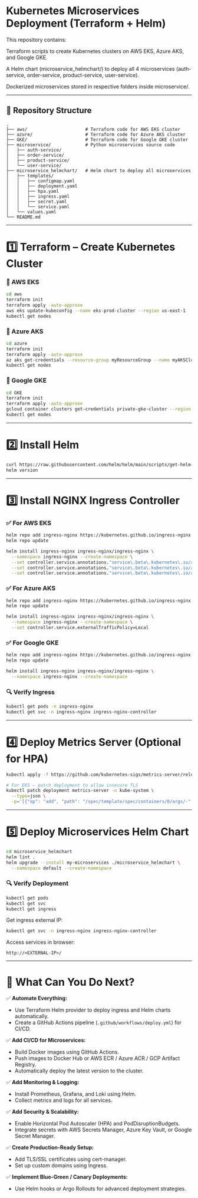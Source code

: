 # Kubernetes Microservices Deployment (Terraform + Helm)


This repository contains:

Terraform scripts to create Kubernetes clusters on AWS EKS, Azure AKS, and Google GKE.

A Helm chart (microservice_helmchart/) to deploy all 4 microservices (auth-service, order-service, product-service, user-service).

Dockerized microservices stored in respective folders inside microservice/.



---

## 📂 Repository Structure

```
.
├── aws/                      # Terraform code for AWS EKS cluster
├── azure/                    # Terraform code for Azure AKS cluster
├── GKE/                      # Terraform code for Google GKE cluster
├── microservice/             # Python microservices source code
│   ├── auth-service/
│   ├── order-service/
│   ├── product-service/
│   └── user-service/
├── microservice_helmchart/   # Helm chart to deploy all microservices
│   ├── templates/
│   │   ├── configmap.yaml
│   │   ├── deployment.yaml
│   │   ├── hpa.yaml
│   │   ├── ingress.yaml
│   │   ├── secret.yaml
│   │   └── service.yaml
│   └── values.yaml
└── README.md
```

---

# 1️⃣ Terraform – Create Kubernetes Cluster

### 📌 AWS EKS

```bash
cd aws
terraform init
terraform apply -auto-approve
aws eks update-kubeconfig --name eks-prod-cluster --region us-east-1
kubectl get nodes
```

### 📌 Azure AKS

```bash
cd azure
terraform init
terraform apply -auto-approve
az aks get-credentials --resource-group myResourceGroup --name myAKSCluster --overwrite-existing
kubectl get nodes
```

### 📌 Google GKE

```bash
cd GKE
terraform init
terraform apply -auto-approve
gcloud container clusters get-credentials private-gke-cluster --region us-central1 --project pavan-tf-project
kubectl get nodes
```

---

# 2️⃣ Install Helm

```bash
curl https://raw.githubusercontent.com/helm/helm/main/scripts/get-helm-3 | bash
helm version
```

---

# 3️⃣ Install NGINX Ingress Controller

### ✅ For AWS EKS

```bash
helm repo add ingress-nginx https://kubernetes.github.io/ingress-nginx
helm repo update

helm install ingress-nginx ingress-nginx/ingress-nginx \
  --namespace ingress-nginx --create-namespace \
  --set controller.service.annotations."service\.beta\.kubernetes\.io/aws-load-balancer-type"="nlb" \
  --set controller.service.annotations."service\.beta\.kubernetes\.io/aws-load-balancer-scheme"="internet-facing" \
  --set controller.service.annotations."service\.beta\.kubernetes\.io/aws-load-balancer-nlb-target-type"="ip"
```

### ✅ For Azure AKS

```bash
helm repo add ingress-nginx https://kubernetes.github.io/ingress-nginx
helm repo update

helm install ingress-nginx ingress-nginx/ingress-nginx \
  --namespace ingress-nginx --create-namespace \
  --set controller.service.externalTrafficPolicy=Local
```

### ✅ For Google GKE

```bash
helm repo add ingress-nginx https://kubernetes.github.io/ingress-nginx
helm repo update

helm install ingress-nginx ingress-nginx/ingress-nginx \
  --namespace ingress-nginx --create-namespace
```

### 🔍 Verify Ingress

```bash
kubectl get pods -n ingress-nginx
kubectl get svc -n ingress-nginx ingress-nginx-controller
```

---

# 4️⃣ Deploy Metrics Server (Optional for HPA)

```bash
kubectl apply -f https://github.com/kubernetes-sigs/metrics-server/releases/latest/download/components.yaml

# For EKS – patch deployment to allow insecure TLS
kubectl patch deployment metrics-server -n kube-system \
  --type=json \
  -p='[{"op": "add", "path": "/spec/template/spec/containers/0/args/-", "value": "--kubelet-insecure-tls"}]'
```

---

# 5️⃣ Deploy Microservices Helm Chart

```bash
cd microservice_helmchart
helm lint .
helm upgrade --install my-microservices ./microservice_helmchart \
  --namespace default --create-namespace
```

### 🔍 Verify Deployment

```bash
kubectl get pods
kubectl get svc
kubectl get ingress
```

Get ingress external IP:

```bash
kubectl get svc -n ingress-nginx ingress-nginx-controller
```

Access services in browser:

```
http://<EXTERNAL-IP>/
```

---

# 🚀 What Can You Do Next?

✅ **Automate Everything:**

* Use Terraform Helm provider to deploy ingress and Helm charts automatically.
* Create a GitHub Actions pipeline (`.github/workflows/deploy.yml`) for CI/CD.

✅ **Add CI/CD for Microservices:**

* Build Docker images using GitHub Actions.
* Push images to Docker Hub or AWS ECR / Azure ACR / GCP Artifact Registry.
* Automatically deploy the latest version to the cluster.

✅ **Add Monitoring & Logging:**

* Install Prometheus, Grafana, and Loki using Helm.
* Collect metrics and logs for all services.

✅ **Add Security & Scalability:**

* Enable Horizontal Pod Autoscaler (HPA) and PodDisruptionBudgets.
* Integrate secrets with AWS Secrets Manager, Azure Key Vault, or Google Secret Manager.

✅ **Create Production-Ready Setup:**

* Add TLS/SSL certificates using cert-manager.
* Set up custom domains using Ingress.

✅ **Implement Blue-Green / Canary Deployments:**

* Use Helm hooks or Argo Rollouts for advanced deployment strategies.
